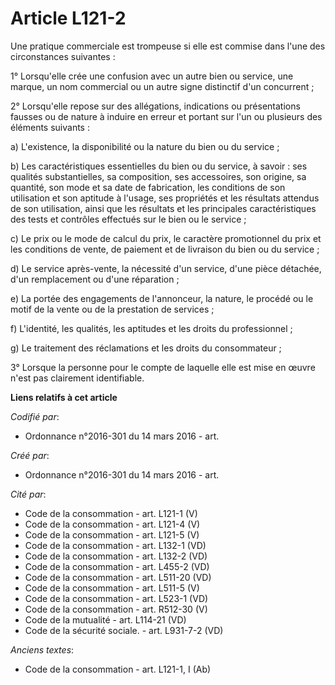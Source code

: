 # Article L121-2

Une pratique commerciale est trompeuse si elle est commise dans l'une des circonstances suivantes :

1° Lorsqu'elle crée une confusion avec un autre bien ou service, une marque, un nom commercial ou un autre signe distinctif
d'un concurrent ;

2° Lorsqu'elle repose sur des allégations, indications ou présentations fausses ou de nature à induire en erreur et portant
sur l'un ou plusieurs des éléments suivants :

a) L'existence, la disponibilité ou la nature du bien ou du service ;

b) Les caractéristiques essentielles du bien ou du service, à savoir : ses qualités substantielles, sa composition, ses
accessoires, son origine, sa quantité, son mode et sa date de fabrication, les conditions de son utilisation et son aptitude
à l'usage, ses propriétés et les résultats attendus de son utilisation, ainsi que les résultats et les principales
caractéristiques des tests et contrôles effectués sur le bien ou le service ;

c) Le prix ou le mode de calcul du prix, le caractère promotionnel du prix et les conditions de vente, de paiement et de
livraison du bien ou du service ;

d) Le service après-vente, la nécessité d'un service, d'une pièce détachée, d'un remplacement ou d'une réparation ;

e) La portée des engagements de l'annonceur, la nature, le procédé ou le motif de la vente ou de la prestation de services ;

f) L'identité, les qualités, les aptitudes et les droits du professionnel ;

g) Le traitement des réclamations et les droits du consommateur ;

3° Lorsque la personne pour le compte de laquelle elle est mise en œuvre n'est pas clairement identifiable.

**Liens relatifs à cet article**

_Codifié par_:

  - Ordonnance n°2016-301 du 14 mars 2016 - art.

_Créé par_:

  - Ordonnance n°2016-301 du 14 mars 2016 - art.

_Cité par_:

  - Code de la consommation - art. L121-1 (V)
  - Code de la consommation - art. L121-4 (V)
  - Code de la consommation - art. L121-5 (V)
  - Code de la consommation - art. L132-1 (VD)
  - Code de la consommation - art. L132-2 (VD)
  - Code de la consommation - art. L455-2 (VD)
  - Code de la consommation - art. L511-20 (VD)
  - Code de la consommation - art. L511-5 (V)
  - Code de la consommation - art. L523-1 (VD)
  - Code de la consommation - art. R512-30 (V)
  - Code de la mutualité - art. L114-21 (VD)
  - Code de la sécurité sociale. - art. L931-7-2 (VD)

_Anciens textes_:

  - Code de la consommation - art. L121-1, I (Ab)
